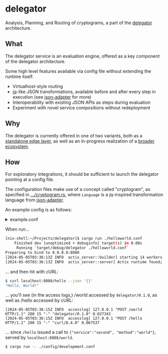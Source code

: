 delegator
===

Analysis, Planning, and Routing of cryptograms, a part of the [delegator](https://delegator.dev/) architecture.

## What

The delegator service is an evaluation engine, offered as a key component of the delegator architecture.

Some high level features available via config file without extending the runtime itself:

- Virtualhost-style routing
- [jq](https://jqlang.github.io/jq/)-like JSON transformations, available before and after every step in execution (see [json-adapter](https://github.com/blast-hardcheese/json-adapter) for more)
- Interoperability with existing JSON APIs as steps during evaluation
- Experiment with novel service compositions without redeployment

## Why

The delegator is currently offered in one of two variants, both as a [standalone edge layer](https://github.com/blast-hardcheese/delegator/tree/master), as well as an in-progress realization of a [broader ecosystem](https://github.com/blast-hardcheese/delegator/tree/develop).

## How

For exploratory integrations, it should be sufficient to launch the delegator pointing at a config file.

The configuration files make use of a concept called "cryptogram", as specified in [.../cryptogram.rs](./src/core/model/cryptogram.rs), where `Language` is a jq-inspired transformation language from [json-adapter](https://github.com/blast-hardcheese/json-adapter).

An example config is as follows: <details><summary>example.conf</summary>
<p>

```toml
[events.user_action]  # Stub
queue_url = "noop"

[http]
host = "0.0.0.0"
port = 8080
cors = []

[http.client]
user-agent = "delegator/0.1.0"
default-timeout = "30s"

[services.second] #  #  #  #  #  # Define a service, "second"...
protocol = "rest"
scheme = "http"
authority = "localhost:8080"  #  # Reachable at localhost:8080...

[services.second.methods.world]  # ... with a method "world".
path = "/world"
method = "POST"

[virtualhosts]

[virtualhosts.first]    # Define a virtualhost "first",
hostname = "localhost"  # ... listening on localhost,

[virtualhosts.first.routes."/hello"]  # ... exposing /hello,
                        # running the following program:
cryptogram = """
  {
    "steps": [
      {"payload": "Hello"},
      {"service": "second", "method": "world"}
    ]
  }
  """

[virtualhosts.second]   # Define a virtualhost "second",
hostname = "localhost"  # ... also listening on localhost

[virtualhosts.second.routes."/world"]  # exposing the method we described earlier
                        # running the following program:
cryptogram = """
  {
    "steps": [
      {"preflight": "[., const(\\"World!\\")] | join(\\", \\")"}
    ]
  }
  """
```

</p></details>

When run...

```bash
[nix-shell:~/Projects/delegator]$ cargo run ./helloworld.conf
    Finished dev [unoptimized + debuginfo] target(s) in 0.08s
     Running `target/debug/delegator ./helloworld.conf`
Preparing to bind to 0.0.0.0:8080
[2024-05-05T03:36:13Z INFO  actix_server::builder] starting 14 workers
[2024-05-05T03:36:13Z INFO  actix_server::server] Actix runtime found; starting in Actix runtime
```

... and then hit with cURL:

```bash
$ curl localhost:8080/hello --json '{}'
"Hello, World!"
```

... you'll see (in the access logs,) /world accessed by `delegator/0.1.0`, as well as /hello accessed by cURL:

```
[2024-05-05T03:36:15Z INFO  accesslog] 127.0.0.1 "POST /world HTTP/1.1" 200 15 "-" "delegator/0.1.0" 0.027343
[2024-05-05T03:36:15Z INFO  accesslog] 127.0.0.1 "POST /hello HTTP/1.1" 200 15 "-" "curl/8.4.0" 0.067537
```

... since `/hello` issued a call to `{"service":"second", "method":"world"}`, served by `localhost:8080/world`.

```bash
$ cargo run -- ./config/development.conf
```
